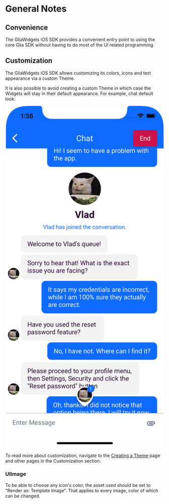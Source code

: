 
[order]: # (3)
# General Notes

## Convenience
The GliaWidgets iOS SDK provides a convenient entry point to using the core Glia SDK without having to do most of the UI related programming.

## Customization
The GliaWidgets iOS SDK allows customizing its colors, icons and text appearance via a custom Theme.

It is also possible to avoid creating a custom Theme in which case the Widgets will stay in their default appearance.
For example, chat default look:

<p align="center">
  <img width="500" src="./images/chat_general_look.png">
</p>

To read more about customization, navigate to the [Creating a Theme](creating-a-theme) page and other pages in the Customization section.

### UIImage
To be able to choose any icon's color, the asset used should be set to "Render as: Template Image". That applies to every image, color of which can be changed.
